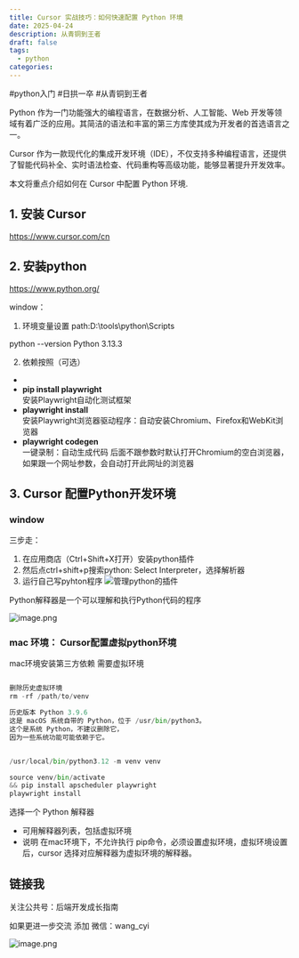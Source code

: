 ```yaml
---
title: Cursor 实战技巧：如何快速配置 Python 环境
date: 2025-04-24
description: 从青铜到王者
draft: false
tags:
  - python
categories:
---
```

#python入门 #日拱一卒 #从青铜到王者 



Python 作为一门功能强大的编程语言，在数据分析、人工智能、Web 开发等领域有着广泛的应用。其简洁的语法和丰富的第三方库使其成为开发者的首选语言之一。

Cursor 作为一款现代化的集成开发环境（IDE），不仅支持多种编程语言，还提供了智能代码补全、实时语法检查、代码重构等高级功能，能够显著提升开发效率。


本文将重点介绍如何在 Cursor 中配置 Python 环境.

## 1. 安装 Cursor

https://www.cursor.com/cn
## 2. 安装python

https://www.python.org/


window：

1. 环境变量设置  path:D:\tools\python\Scripts

 python --version
 Python 3.13.3

2. 依赖按照（可选）
-  
- **pip install playwright**  
    安装Playwright自动化测试框架
- **playwright install**  
    安装Playwright浏览器驱动程序：自动安装Chromium、Firefox和WebKit浏览器
- **playwright codegen**  
    一键录制：自动生成代码 后面不跟参数时默认打开Chromium的空白浏览器，如果跟一个网址参数，会自动打开此网址的浏览器


 
## 3. Cursor 配置Python开发环境

### window
三步走：
1. 在应用商店（Ctrl+Shift+X打开）安装python插件
2. 然后点ctrl+shift+p搜索python: Select Interpreter，选择解析器
3.  运行自己写pyhton程序 
![管理python的插件](https://money-1256465252.cos.ap-beijing.myqcloud.com/2025/20250424201507.png)


Python解释器是一个可以理解和执行Python代码的程序

![image.png](https://money-1256465252.cos.ap-beijing.myqcloud.com/2025/20250424201748.png)


### mac 环境： Cursor配置虚拟python环境


mac环境安装第三方依赖 需要虚拟环境

``` python

删除历史虚拟环境 
rm -rf /path/to/venv

历史版本 Python 3.9.6
这是 macOS 系统自带的 Python，位于 /usr/bin/python3。
这个是系统 Python，不建议删除它，
因为一些系统功能可能依赖于它。


/usr/local/bin/python3.12 -m venv venv

source venv/bin/activate 
&& pip install apscheduler playwright
playwright install

```

选择一个 Python 解释器

- 可用解释器列表，包括虚拟环境
- 说明 在mac环境下，不允许执行 pip命令，必须设置虚拟环境，虚拟环境设置后，cursor 选择对应解释器为虚拟环境的解释器。


## 链接我 




关注公共号：后端开发成长指南  

如果更进一步交流 添加 微信：wang_cyi


![image.png](https://money-1256465252.cos.ap-beijing.myqcloud.com/2025/20250331222159.png)
